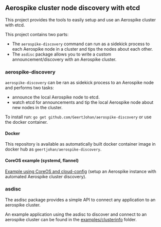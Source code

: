 ## Aerospike cluster node discovery with etcd

This project provides the tools to easily setup and use an Aerospike cluster with etcd.

This project contains two parts:
 - The `aerospike-discovery` command can run as a sidekick process to each Aerospike node in a cluster and tips the nodes about each other.
 - The `asdisc` package allows you to write a custom announcement/discovery with an Aerospike cluster.

### aerospike-discovery
`aerospike-discovery` can be ran as sidekick process to an Aerospike node and performs two tasks:
 - announce the local Aerospike node to etcd.
 - watch etcd for announcements and tip the local Aerospike node about new nodes in the cluster.

To install run: `go get github.com/GeertJohan/aerospike-discovery` or use the docker container.

#### Docker
This repository is available as automatically built docker container image in docker hub as `geertjohan/aerospike-discovery`.

#### CoreOS example (systemd, flannel)

[Example using CoreOS and cloud-config](docs/Example-CoreOS-cloud-config.md) (setup an Aerospike instance with automated Aerospike cluster discovery).

### asdisc
The asdisc package provides a simple API to connect any application to an aerospike cluster.

An example application using the asdisc to discover and connect to an aerospike cluster can be found in the [examples/clusterinfo](examples/clusterinfo) folder.
